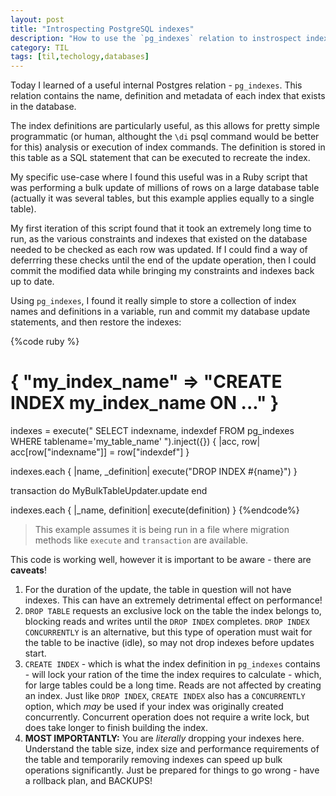 ```yaml
---
layout: post
title: "Introspecting PostgreSQL indexes"
description: "How to use the `pg_indexes` relation to instrospect indexes"
category: TIL
tags: [til,techology,databases]
---
```


Today I learned of a useful internal Postgres relation - `pg_indexes`. This relation contains the
name, definition and metadata of each index that exists in the database.

The index definitions are particularly useful, as this allows for pretty simple programmatic (or
human, althought the `\di` psql command would be better for this) analysis or execution of index
commands. The definition is stored in this table as a SQL statement that can be executed to recreate
the index. 

My specific use-case where I found this useful was in a Ruby script that was performing a bulk
update of millions of rows on a large database table (actually it was several tables, but this
example applies equally to a single table). 

My first iteration of this script found that it took an extremely long time to run, as the various
constraints and indexes that existed on the database needed to be checked as each row was updated.
If I could find a way of deferrring these checks until the end of the update operation, then I could
commit the modified data while bringing my constraints and indexes back up to date.

Using `pg_indexes`, I found it really simple to store a collection of index names and definitions in
a variable, run and commit my database update statements, and then restore the indexes:

{%code ruby %}
# { "my_index_name" => "CREATE INDEX my_index_name ON ..." }
indexes = execute("
  SELECT indexname, indexdef
  FROM pg_indexes
  WHERE tablename='my_table_name'
").inject({}) { |acc, row| acc[row["indexname"]] = row["indexdef"] }

indexes.each { |name, _definition| execute("DROP INDEX #{name}") }

transaction do
  MyBulkTableUpdater.update
end

indexes.each { |_name, definition| execute(definition) }
{%endcode%}

> This example assumes it is being run in a file where migration methods like `execute`
> and `transaction` are available. 

This code is working well, however it is important to be aware - there are **caveats**!

1. For the duration of the update, the table in question will not have indexes. This can have an
   extremely detrimental effect on performance!
2. `DROP TABLE` requests an exclusive lock on the table the index belongs to, blocking reads and
   writes until the `DROP INDEX` completes. `DROP INDEX CONCURRENTLY` is an alternative, but this
   type of operation must wait for the table to be inactive (idle), so may not drop indexes before
   updates start.
3. `CREATE INDEX` - which is what the index definition in `pg_indexes` contains - will lock your
   ration of the time the index requires to calculate - which, for large tables could be a long
   time. Reads are not affected by creating an index. Just like `DROP INDEX`, `CREATE INDEX` also
   has a `CONCURRENTLY` option, which _may_ be used if your index was originally created
   concurrently. Concurrent operation does not require a write lock, but does take longer to
   finish building the index.
4. **MOST IMPORTANTLY:** You are _literally_ dropping your indexes here. Understand the table size,
   index size and performance requirements of the table and temporarily removing indexes can speed
   up bulk operations significantly. Just be prepared for things to go wrong - have a rollback plan,
   and BACKUPS!

